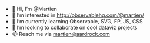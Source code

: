 - 👋 Hi, I’m @Martien
- 👀 I’m interested in http://observablehq.com/@martien/
- 🌱 I’m currently learning Observable, SVG, FP, JS, CSS
- 💞️ I’m looking to collaborate on cool dataviz projects
- 📫 Reach me via martien@aardrock.com

<!---
Martien/Martien is a ✨ special ✨ repository because its `README.md` (this file) appears on your GitHub profile.
You can click the Preview link to take a look at your changes.
--->
